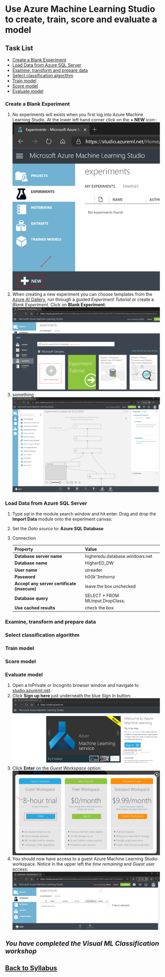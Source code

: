 
# Use Azure Machine Learning Studio to create, train, score and evaluate a model

## Task List

- [Create a Blank Experiment](#Create-a-Blank-Experiment)
- [Load Data from Azure SQL Server](#Load-Data-from-Azure-SQL-Server)
- [Examine, transform and prepare data](#Examine,-transform-and-prepare-data)
- [Select classification algorithm](#Select-classification-algorithm)
- [Train model](#Train-model)
- [Score model](#Score-model)
- [Evaluate model](#Evaluate-model)

### Create a Blank Experiment

1. No experiments will exists when you first log into Azure Machine Learning Studio.  At the lower left hand corner click on the **+ NEW** icon::
![Create Blank Experiment](media/image004.png)
1. When creating a new experiment you can choose templates from the [Azure AI Gallery](https://gallery.azure.ai/), run through a guided *Experiment Tutorial* or create a *Blank Experiment*.  Click on **Blank Experiment**:
![Create Blank Experiment](media/image005.png)
1. something
![Create Blank Experiment](media/image006.png)

### Load Data from Azure SQL Server

1. Type *sql* in the module search window and hit enter.  Drag and drop the **Import Data** module onto the experiment canvas:
1. Set the *Data source* to: **Azure SQL Database**
1. Connection

    | Property | Value  |
    |------|------|
    |**Database server name**  | higheredu.database.windows.net|
    |**Database name**  | HigherED_DW|
    |**User name**  | utreader|
    |**Password**  | h00k'3mhornz|
    |**Accept any server certificate (insecure)**  | leave the box unchecked|
    |**Database query**  | SELECT * FROM MLInput.DropClass;|
    |**Use cached results**  | check the box|

### Examine, transform and prepare data

### Select classification algorithm

### Train model

### Score model

### Evaluate model

1. Open a InPrivate or Incognito browser window and navigate to [studio.azureml.net](https://studio.azureml.net/).
1. Click **Sign up here** just underneath the blue *Sign In* button:
![Create Machine Learning Workspace](media/image001.png)
1. Click **Enter** on the *Guest Workspace* option:
![Create Machine Learning Workspace](media/image002.png)
1. You should now have access to a guest Azure Machine Learning Studio workspace.  Notice in the upper left the *time remaining* and *Guest* user access:
![Create Machine Learning Workspace](media/image003.png)

## *You have completed the Visual ML Classification workshop*

## [Back to Syllabus](readme.md)
